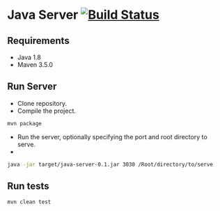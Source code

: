 # Java Server [![Build Status](https://travis-ci.org/kyle-annen/java-server.svg?branch=master)](https://travis-ci.org/kyle-annen/java-server)

## Requirements

- Java 1.8
- Maven 3.5.0


## Run Server

- Clone repository.
- Compile the project.

``` bash
mvn package
```
- Run the server, optionally specifying the port and root directory to serve.
- 

``` bash
java -jar target/java-server-0.1.jar 3030 /Root/directory/to/serve 
```

## Run tests

``` bash
mvn clean test
```

